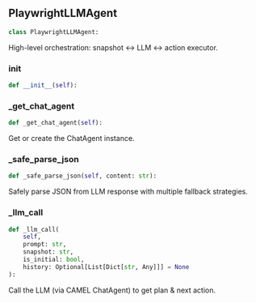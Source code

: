 <a id="camel.toolkits.hybird_browser_toolkit.agent"></a>

<a id="camel.toolkits.hybird_browser_toolkit.agent.PlaywrightLLMAgent"></a>

## PlaywrightLLMAgent

```python
class PlaywrightLLMAgent:
```

High-level orchestration: snapshot ↔ LLM ↔ action executor.

<a id="camel.toolkits.hybird_browser_toolkit.agent.PlaywrightLLMAgent.__init__"></a>

### __init__

```python
def __init__(self):
```

<a id="camel.toolkits.hybird_browser_toolkit.agent.PlaywrightLLMAgent._get_chat_agent"></a>

### _get_chat_agent

```python
def _get_chat_agent(self):
```

Get or create the ChatAgent instance.

<a id="camel.toolkits.hybird_browser_toolkit.agent.PlaywrightLLMAgent._safe_parse_json"></a>

### _safe_parse_json

```python
def _safe_parse_json(self, content: str):
```

Safely parse JSON from LLM response with multiple fallback
strategies.

<a id="camel.toolkits.hybird_browser_toolkit.agent.PlaywrightLLMAgent._llm_call"></a>

### _llm_call

```python
def _llm_call(
    self,
    prompt: str,
    snapshot: str,
    is_initial: bool,
    history: Optional[List[Dict[str, Any]]] = None
):
```

Call the LLM (via CAMEL ChatAgent) to get plan & next action.
